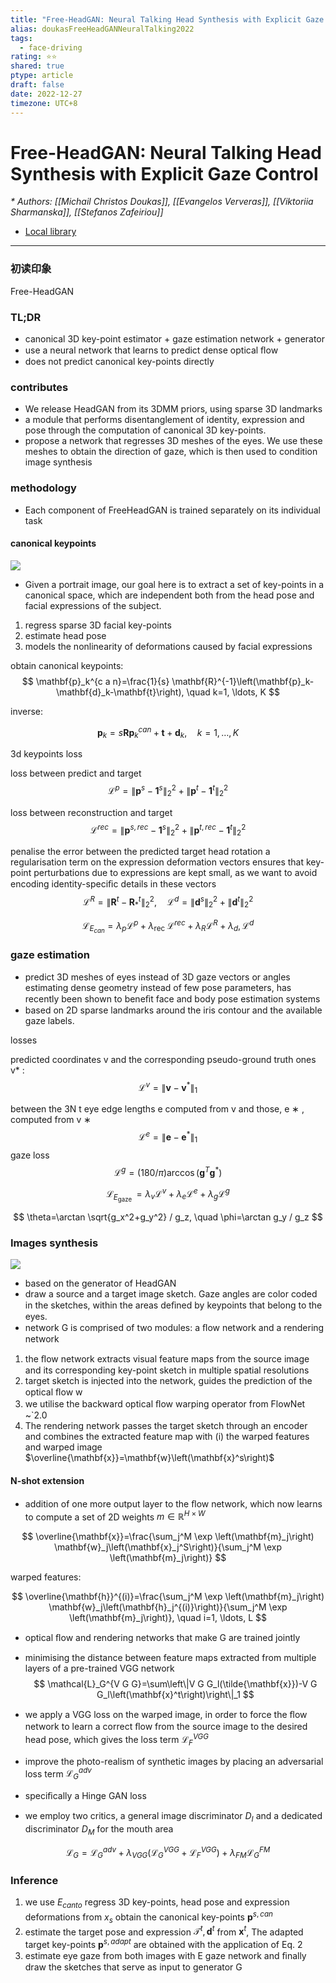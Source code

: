 ```yaml
---
title: "Free-HeadGAN: Neural Talking Head Synthesis with Explicit Gaze Control"
alias: doukasFreeHeadGANNeuralTalking2022
tags:
  - face-driving
rating: ⭐⭐
shared: true
ptype: article
draft: false
date: 2022-12-27
timezone: UTC+8
---
```



# Free-HeadGAN: Neural Talking Head Synthesis with Explicit Gaze Control
<cite>* Authors: [[Michail Christos Doukas]], [[Evangelos Ververas]], [[Viktoriia Sharmanska]], [[Stefanos Zafeiriou]]</cite>


* [Local library](zotero://select/items/1_TU5KFM6U)

***

### 初读印象

Free-HeadGAN

### TL;DR

- canonical 3D key-point estimator + gaze estimation network + generator
- use a neural network that learns to predict dense optical ﬂow
- does not predict canonical key-points directly

### contributes
- We release HeadGAN from its 3DMM priors, using sparse 3D landmarks
- a module that performs disentanglement of identity, expression and pose through the computation of canonical 3D key-points.
- propose a network that regresses 3D meshes of the eyes. We use these meshes to obtain the direction of gaze, which is then used to condition image synthesis

### methodology
- Each component of FreeHeadGAN is trained separately on its individual task

#### canonical keypoints

![](https://markdown-imagebed.oss-cn-beijing.aliyuncs.com/imgs/202209142131701.png)

- Given a portrait image, our goal here is to extract a set of key-points in a canonical space, which are independent both from the head pose and facial expressions of the subject.

1. regress sparse 3D facial key-points
2. estimate head pose
3. models the nonlinearity of deformations caused by facial expressions

obtain canonical keypoints:
$$
\mathbf{p}_k^{c a n}=\frac{1}{s} \mathbf{R}^{-1}\left(\mathbf{p}_k-\mathbf{d}_k-\mathbf{t}\right), \quad k=1, \ldots, K
$$

inverse:

$$
\mathbf{p}_k=s \mathbf{R} \mathbf{p}_k^{c a n}+\mathbf{t}+\mathbf{d}_k, \quad k=1, \ldots, K
$$

3d keypoints loss

loss between predict and target
$$
\mathcal{L}^p=\left\|\mathbf{p}^s-\mathbf{1}^s\right\|_2^2+\left\|\mathbf{p}^t-\mathbf{1}^t\right\|_2^2
$$

loss between reconstruction and target
$$
\mathcal{L}^{r e c}=\left\|\mathbf{p}^{s, r e c}-\mathbf{1}^s\right\|_2^2+\left\|\mathbf{p}^{t, r e c}-\mathbf{1}^t\right\|_2^2
$$

penalise the error between the predicted target head rotation
a regularisation term on the expression deformation vectors ensures that key-point perturbations due to expressions are kept small, as we want to avoid encoding identity-speciﬁc details in these vectors
$$
\mathcal{L}^R=\left\|\mathbf{R}^t-\mathbf{R}_*^t\right\|_2^2, \quad \mathcal{L}^d=\left\|\mathbf{d}^s\right\|_2^2+\left\|\mathbf{d}^t\right\|_2^2
$$

$$
\mathcal{L}_{E_{c a n}}=\lambda_p \mathcal{L}^p+\lambda_{\text {rec }} \mathcal{L}^{r e c}+\lambda_R \mathcal{L}^R+\lambda_d, \mathcal{L}^d
$$

### gaze estimation

- predict 3D meshes of eyes instead of 3D gaze vectors or angles
  estimating dense geometry instead of few pose parameters, has recently been shown to beneﬁt face and body pose estimation systems
- based on 2D sparse landmarks around the iris contour and the available gaze labels.

losses

predicted coordinates v and the corresponding pseudo-ground truth ones v* :
$$
\mathcal{L}^v=\left\|\mathbf{v}-\mathbf{v}^*\right\|_1
$$

between the 3N t eye edge lengths e computed from v and those, e ∗ , computed from v ∗ 
$$
\mathcal{L}^e=\left\|\mathbf{e}-\mathbf{e}^*\right\|_1
$$
gaze loss
$$
\mathcal{L}^g=(180 / \pi) \arccos \left(\mathbf{g}^T \mathbf{g}^*\right)
$$

$$
\mathcal{L}_{E_{\text {gaze }}}=\lambda_v \mathcal{L}^v+\lambda_e \mathcal{L}^e+\lambda_g \mathcal{L}^g
$$

$$
\theta=\arctan \sqrt{g_x^2+g_y^2} / g_z, \quad \phi=\arctan g_y / g_z
$$

### Images synthesis

![](https://markdown-imagebed.oss-cn-beijing.aliyuncs.com/imgs/202209142154324.png)

- based on the generator of HeadGAN
- draw a source and a target image sketch. Gaze angles are color coded in the sketches, within the areas deﬁned by keypoints that belong to the eyes.
- network G is comprised of two modules: a ﬂow network and a rendering network

1. the ﬂow network extracts visual feature maps from the source image and its corresponding key-point sketch in multiple spatial resolutions
2. target sketch is injected into the network, guides the prediction of the optical ﬂow w
3. we utilise the backward optical ﬂow warping operator from FlowNet ~`2.0
4. The rendering network passes the target sketch through an encoder and combines the extracted feature map with (i) the warped features and warped image $\overline{\mathbf{x}}=\mathbf{w}\left(\mathbf{x}^s\right)$

#### N-shot extension

- addition of one more output layer to the ﬂow network, which now learns to compute a set of 2D weights $m \in{\mathbb{R}^{H×W}}$

$$
\overline{\mathbf{x}}=\frac{\sum_j^M \exp \left(\mathbf{m}_j\right) \mathbf{w}_j\left(\mathbf{x}_j^S\right)}{\sum_j^M \exp \left(\mathbf{m}_j\right)}
$$

warped features:

$$
\overline{\mathbf{h}}^{(i)}=\frac{\sum_j^M \exp \left(\mathbf{m}_j\right) \mathbf{w}_j\left(\mathbf{h}_j^{(i)}\right)}{\sum_j^M \exp \left(\mathbf{m}_j\right)}, \quad i=1, \ldots, L
$$


- optical ﬂow and rendering networks that make G are trained jointly
- minimising the distance between feature maps extracted from multiple layers of a pre-trained VGG network
 $$
\mathcal{L}_G^{V G G}=\sum\left\|V G G_l(\tilde{\mathbf{x}})-V G G_l\left(\mathbf{x}^t\right)\right\|_1
$$

- we apply a VGG loss on the warped image, in order to force the ﬂow network to learn a correct ﬂow from the source image to the desired head pose, which gives the loss term $\mathcal{L}_F^{VGG}$
- improve the photo-realism of synthetic images by placing an adversarial loss term $\mathcal{L}^{adv}_G$
- speciﬁcally a Hinge GAN loss
- we employ two critics, a general image discriminator $D_I$ and a dedicated discriminator $D_M$ for the mouth area

$$
\mathcal{L}_G=\mathcal{L}_G^{a d v}+\lambda_{V G G}\left(\mathcal{L}_G^{V G G}+\mathcal{L}_F^{V G G}\right)+\lambda_{F M} \mathcal{L}_G^{F M}
$$

### Inference
1. we use $E_{canto}$ regress 3D key-points, head pose and expression deformations from $x_s$ obtain the canonical key-points $\mathbf{p}^{s, c a n}$
2. estimate the target pose and expression $\mathcal{T}^t, \mathbf{d}^t$ from $\mathbf{x}^t$, The adapted target key-points $\mathbf{p}^{s, a d a p t}$ are obtained with the application of Eq. 2
3. estimate eye gaze from both images with E gaze network and ﬁnally draw the sketches that serve as input to generator G